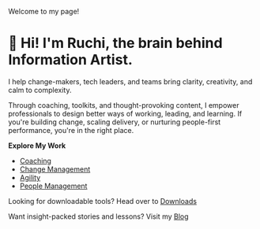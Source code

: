 Welcome to my page!


# 👋 Hi! I'm Ruchi, the brain behind Information Artist.

I help change-makers, tech leaders, and teams bring clarity, creativity, and calm to complexity.

Through coaching, toolkits, and thought-provoking content, I empower professionals to design better ways of working, leading, and learning. If you're building change, scaling delivery, or nurturing people-first performance, you're in the right place.

**Explore My Work**
- [Coaching](/coaching/README.md)
- [Change Management](/change-management/README.md)
- [Agility](/agility/README.md)
- [People Management](/people-management/README.md)

Looking for downloadable tools? Head over to [Downloads](/downloads/README.md)

Want insight-packed stories and lessons? Visit my [Blog](https://medium.com/informationartist)
